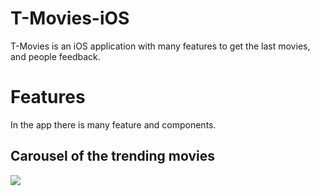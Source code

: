 # T-Movies-iOS

T-Movies is an iOS application with many features to get the last movies, and people feedback.

# Features

In the app there is many feature and components.

## Carousel of the trending movies
![](https://github.com/tahajadid/T-Movies-iOS/blob/main/Demo/home_carousel.gif)
